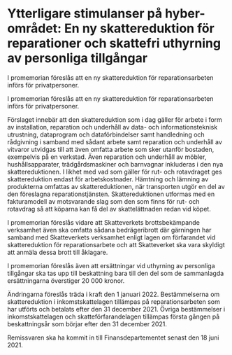 # Ytterligare stimulanser på hyber-området: En ny skattereduktion för reparationer och skattefri uthyrning av personliga tillgångar

I promemorian föreslås att en ny skattereduktion för reparationsarbeten införs för privatpersoner.

I promemorian föreslås att en ny skattereduktion för reparationsarbeten införs för privatpersoner.

Förslaget innebär att den skattereduktion som i dag gäller för arbete i form av installation, reparation och underhåll av data- och informationsteknisk utrustning, dataprogram och dataförbindelser samt handledning och rådgivning i samband med sådant arbete samt reparation och underhåll av vitvaror utvidgas till att även omfatta arbete som sker utanför bostaden, exempelvis på en verkstad. Även reparation och underhåll av möbler, hushållsapparater, trädgårdsmaskiner och barnvagnar inkluderas i den nya skattereduktionen. I likhet med vad som gäller för rut- och rotavdraget ges skattereduktion endast för arbetskostnader. Hämtning och lämning av produkterna omfattas av skattereduktionen, när transporten utgör en del av den föreslagna reparationstjänsten. Skattereduktionen utformas med en fakturamodell av motsvarande slag som den som finns för rut- och rotavdrag så att köparna kan få del av skattelättnaden redan vid köpet.

I promemorian föreslås vidare att Skatteverkets brottsbekämpande verksamhet även ska omfatta sådana bedrägeribrott där gärningen har samband med Skatteverkets verksamhet enligt lagen om förfarandet vid skattereduktion för reparationsarbete och att Skatteverket ska vara skyldigt att anmäla dessa brott till åklagare.

I promemorian föreslås även att ersättningar vid uthyrning av personliga tillgångar ska tas upp till beskattning bara till den del som de sammanlagda ersättningarna överstiger 20 000 kronor.

Ändringarna föreslås träda i kraft den 1 januari 2022. Bestämmelserna om skattereduktion i inkomstskattelagen tillämpas på reparationsarbeten som har utförts och betalats efter den 31 december 2021. Övriga bestämmelser i inkomstskattelagen och skatteförfarandelagen tillämpas första gången på beskattningsår som börjar efter den 31 december 2021.

Remissvaren ska ha kommit in till Finansdepartementet senast den 18 juni 2021.
